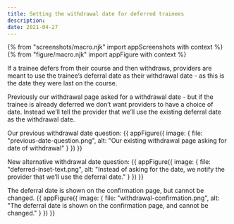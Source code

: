 ```yaml
---
title: Setting the withdrawal date for deferred trainees
description: 
date: 2021-04-27
---
```

{% from "screenshots/macro.njk" import appScreenshots with context %}
{% from "figure/macro.njk" import appFigure with context %}

If a trainee defers from their course and then withdraws, providers are meant to use the trainee’s deferral date as their withdrawal date - as this is the date they were last on the course.

Previously our withdrawal page asked for a withdrawal date - but if the trainee is already deferred we don’t want providers to have a choice of date. Instead we’ll tell the provider that we’ll use the existing deferral date as the withdrawal date.

Our previous withdrawal date question:
{{ appFigure({
  image: {
    file: "previous-date-question.png",
    alt: "Our existing withdrawal page asking for date of withdrawal"
  }
}) }}

New alternative withdrawal date question:
{{ appFigure({
  image: {
    file: "deferred-inset-text.png",
    alt: "Instead of asking for the date, we notify the provider that we’ll use the deferral date."
  }
}) }}

The deferral date is shown on the confirmation page, but cannot be changed.
{{ appFigure({
  image: {
    file: "withdrawal-confirmation.png",
    alt: "The deferral date is shown on the confirmation page, and cannot be changed."
  }
}) }}
